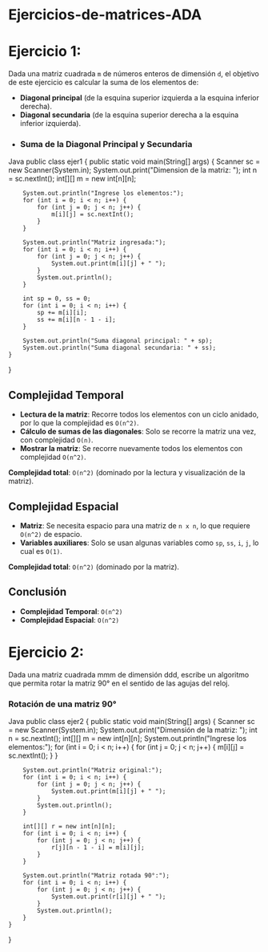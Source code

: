 # Ejercicios-de-matrices-ADA
# Ejercicio 1: 

Dada una matriz cuadrada `m` de números enteros de dimensión `d`, el objetivo de este ejercicio es calcular la suma de los elementos de:

- **Diagonal principal** (de la esquina superior izquierda a la esquina inferior derecha).
- **Diagonal secundaria** (de la esquina superior derecha a la esquina inferior izquierda).
- ### Suma de la Diagonal Principal y Secundaria
Java
public class ejer1 {
    public static void main(String[] args) {
        Scanner sc = new Scanner(System.in);
        System.out.print("Dimension de la matriz: ");
        int n = sc.nextInt();
        int[][] m = new int[n][n];

        System.out.println("Ingrese los elementos:");
        for (int i = 0; i < n; i++) {
            for (int j = 0; j < n; j++) {
                m[i][j] = sc.nextInt();
            }
        }

        System.out.println("Matriz ingresada:");
        for (int i = 0; i < n; i++) {
            for (int j = 0; j < n; j++) {
                System.out.print(m[i][j] + " ");
            }
            System.out.println();
        }

        int sp = 0, ss = 0;
        for (int i = 0; i < n; i++) {
            sp += m[i][i];          
            ss += m[i][n - 1 - i];  
        }

        System.out.println("Suma diagonal principal: " + sp);
        System.out.println("Suma diagonal secundaria: " + ss);
    }
}

## Complejidad Temporal

- **Lectura de la matriz**: Recorre todos los elementos con un ciclo anidado, por lo que la complejidad es `O(n^2)`.
- **Cálculo de sumas de las diagonales**: Solo se recorre la matriz una vez, con complejidad `O(n)`.
- **Mostrar la matriz**: Se recorre nuevamente todos los elementos con complejidad `O(n^2)`.

**Complejidad total**: `O(n^2)` (dominado por la lectura y visualización de la matriz).

## Complejidad Espacial

- **Matriz**: Se necesita espacio para una matriz de `n x n`, lo que requiere `O(n^2)` de espacio.
- **Variables auxiliares**: Solo se usan algunas variables como `sp`, `ss`, `i`, `j`, lo cual es `O(1)`.

**Complejidad total**: `O(n^2)` (dominado por la matriz).

## Conclusión

- **Complejidad Temporal**: `O(n^2)`
- **Complejidad Espacial**: `O(n^2)`

# Ejercicio 2: 
Dada una matriz cuadrada mmm de dimensión ddd, escribe un algoritmo que permita rotar la matriz 90° en el sentido de las agujas del reloj. 
### Rotación de una matriz 90°
Java
public class ejer2 {
    public static void main(String[] args) {
        Scanner sc = new Scanner(System.in);
        System.out.print("Dimensión de la matriz: ");
        int n = sc.nextInt();
        int[][] m = new int[n][n];
        System.out.println("Ingrese los elementos:");
        for (int i = 0; i < n; i++) {
            for (int j = 0; j < n; j++) {
                m[i][j] = sc.nextInt();
            }
        }

        System.out.println("Matriz original:");
        for (int i = 0; i < n; i++) {
            for (int j = 0; j < n; j++) {
                System.out.print(m[i][j] + " ");
            }
            System.out.println();
        }

        int[][] r = new int[n][n];
        for (int i = 0; i < n; i++) {
            for (int j = 0; j < n; j++) {
                r[j][n - 1 - i] = m[i][j];
            }
        }

        System.out.println("Matriz rotada 90°:");
        for (int i = 0; i < n; i++) {
            for (int j = 0; j < n; j++) {
                System.out.print(r[i][j] + " ");
            }
            System.out.println();
        }
    }
}


